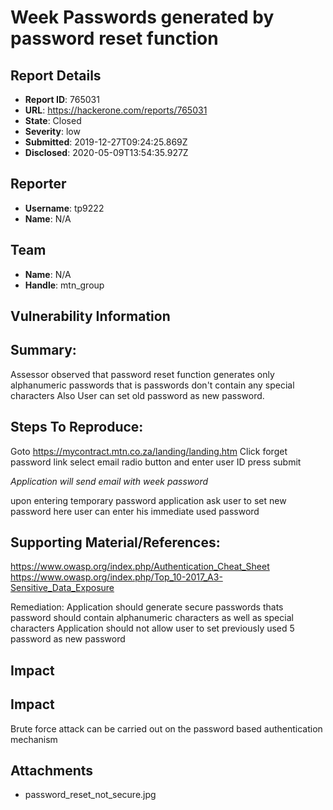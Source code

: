 # Week Passwords generated by password reset function

## Report Details
- **Report ID**: 765031
- **URL**: https://hackerone.com/reports/765031
- **State**: Closed
- **Severity**: low
- **Submitted**: 2019-12-27T09:24:25.869Z
- **Disclosed**: 2020-05-09T13:54:35.927Z

## Reporter
- **Username**: tp9222
- **Name**: N/A

## Team
- **Name**: N/A
- **Handle**: mtn_group

## Vulnerability Information
## Summary:
 Assessor observed that password reset function generates only alphanumeric passwords that is passwords don't contain any special characters 
Also User can set old password as new password.

## Steps To Reproduce:

Goto https://mycontract.mtn.co.za/landing/landing.htm
Click forget password link
select email radio button and enter user ID
press submit 

*Application will send email with week password*

upon entering temporary password application ask user to set new password
here user can enter his immediate used password


## Supporting Material/References:

https://www.owasp.org/index.php/Authentication_Cheat_Sheet
https://www.owasp.org/index.php/Top_10-2017_A3-Sensitive_Data_Exposure

Remediation:
Application should generate secure passwords thats password should contain alphanumeric characters as well as special characters 
Application should not allow user to set previously used 5 password as new password

## Impact

## Impact 
Brute force attack can be carried out on the password based authentication mechanism

## Attachments
- password_reset_not_secure.jpg
